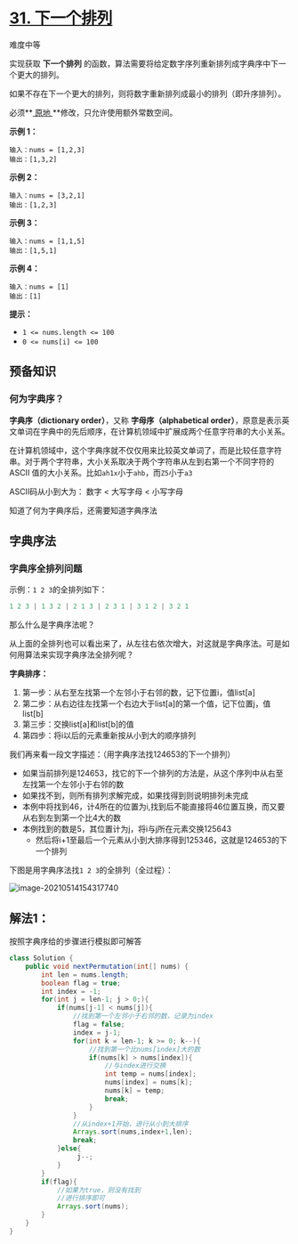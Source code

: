 # [31. 下一个排列](https://leetcode-cn.com/problems/next-permutation/)

难度中等

实现获取 **下一个排列** 的函数，算法需要将给定数字序列重新排列成字典序中下一个更大的排列。

如果不存在下一个更大的排列，则将数字重新排列成最小的排列（即升序排列）。

必须**[ 原地 ](https://baike.baidu.com/item/原地算法)**修改，只允许使用额外常数空间。

 

**示例 1：**

```
输入：nums = [1,2,3]
输出：[1,3,2]
```

**示例 2：**

```
输入：nums = [3,2,1]
输出：[1,2,3]
```

**示例 3：**

```
输入：nums = [1,1,5]
输出：[1,5,1]
```

**示例 4：**

```
输入：nums = [1]
输出：[1]
```

 

**提示：**

- `1 <= nums.length <= 100`
- `0 <= nums[i] <= 100`



## 预备知识

### 何为字典序？

**字典序（dictionary order）**，又称 **字母序（alphabetical order）**，原意是表示英文单词在字典中的先后顺序，在计算机领域中扩展成两个任意字符串的大小关系。

在计算机领域中，这个字典序就不仅仅用来比较英文单词了，而是比较任意字符串。对于两个字符串，大小关系取决于两个字符串从左到右第一个不同字符的 ASCII 值的大小关系。比如`ah1x`小于`ahb`，而`Z5`小于`a3`

ASCII码从小到大为： 数字 < 大写字母 < 小写字母

知道了何为字典序后，还需要知道字典序法

## 字典序法

### 字典序全排列问题

示例：`1 2 3`的全排列如下：

```c
1 2 3 | 1 3 2 | 2 1 3 | 2 3 1 | 3 1 2 | 3 2 1
```

那么什么是字典序法呢？

从上面的全排列也可以看出来了，从左往右依次增大，对这就是字典序法。可是如何用算法来实现字典序法全排列呢？

**字典排序：**

1. 第一步：从右至左找第一个左邻小于右邻的数，记下位置i，值list[a]
2. 第二步：从右边往左找第一个右边大于list[a]的第一个值，记下位置j，值list[b] 
3. 第三步：交换list[a]和list[b]的值
4. 第四步：将i以后的元素重新按从小到大的顺序排列

我们再来看一段文字描述：（用字典序法找124653的下一个排列）

- 如果当前排列是124653，找它的下一个排列的方法是，从这个序列中从右至左找第一个左邻小于右邻的数
- 如果找不到，则所有排列求解完成，如果找得到则说明排列未完成
- 本例中将找到46，计4所在的位置为i,找到后不能直接将46位置互换，而又要从右到左到第一个比4大的数
- 本例找到的数是5，其位置计为j，将i与j所在元素交换125643
    - 然后将i+1至最后一个元素从小到大排序得到125346，这就是124653的下一个排列

下图是用字典序法找`1 2 3`的全排列（全过程）：

![image-20210514154317740](https://gitee.com/HappyBinbin/pcigo/raw/master/pic/20210514154319.png)

## 解法1：

按照字典序给的步骤进行模拟即可解答

```java
class Solution {
    public void nextPermutation(int[] nums) {
        int len = nums.length;
        boolean flag = true;
        int index = -1;
        for(int j = len-1; j > 0;){
            if(nums[j-1] < nums[j]){
                //找到第一个左邻小于右邻的数，记录为index
                flag = false;
                index = j-1;
                for(int k = len-1; k >= 0; k--){
                    //找到第一个比nums[index]大的数
                    if(nums[k] > nums[index]){
                        //与index进行交换
                        int temp = nums[index];
                        nums[index] = nums[k];
                        nums[k] = temp;
                        break;
                    }
                }
                //从index+1开始，进行从小到大排序
                Arrays.sort(nums,index+1,len);
                break;
            }else{
                 j--;
            }
        }
        if(flag){
            //如果为true，则没有找到
            //进行排序即可
            Arrays.sort(nums);
        }
    }
}
```

